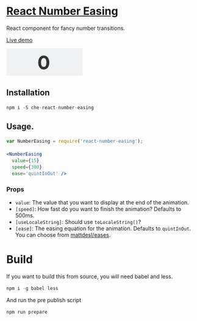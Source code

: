 # [React Number Easing](http://javierbyte.github.io/react-number-easing/)

React component for fancy number transitions.

[Live demo](http://javierbyte.github.io/react-number-easing/)

[![react-number-easing screenshot](assets/number-easing-infinite.gif)](http://javierbyte.github.io/react-number-easing/)


## Installation

```js
npm i -S che-react-number-easing
```

## Usage.

```jsx
var NumberEasing = require('react-number-easing');

<NumberEasing
  value={15}
  speed={300}
  ease='quintInOut' />
```

### Props

* `value`: The value that you want to display at the end of the animation.
* `[speed]`: How fast do you want to finish the animation? Defaults to 500ms.
* `[useLocaleString]`: Should use `toLocaleString()`?
* `[ease]`: The easing equation for the animation. Defaults to `quintInOut`. You can choose from [mattdesl/eases](https://github.com/mattdesl/eases/blob/master/index.js).

# Build

If you want to build this from source, you will need babel and less.

```js
npm i -g babel less
```

And run the pre publish script

```js
npm run prepare
```
